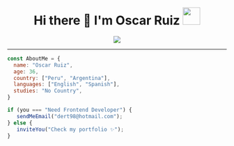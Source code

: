 <h1 align="center">  
  Hi there 👋 I'm Oscar Ruiz  
  <img src="https://media.giphy.com/media/WUlplcMpOCEmTGBtBW/giphy.gif" height="40px">  
</h1>  

<p align="center">
  <img src="https://readme-typing-svg.herokuapp.com?size=24&duration=4000&color=F75C7E&center=true&vCenter=true&width=600&lines=Frontend+Developer;Backend+Explorer;Always+Learning+New+Things;Coffee+%26+Code+%E2%98%95;Open+to+Collaboration+%F0%9F%9A%80">
</p>

---

```js
const AboutMe = {
  name: "Oscar Ruiz",
  age: 36,
  country: ["Peru", "Argentina"],
  languages: ["English", "Spanish"],
  studies: "No Country",
}

if (you === "Need Frontend Developer") {
   sendMeEmail("dert98@hotmail.com");
} else {
   inviteYou("Check my portfolio ✨");
}
